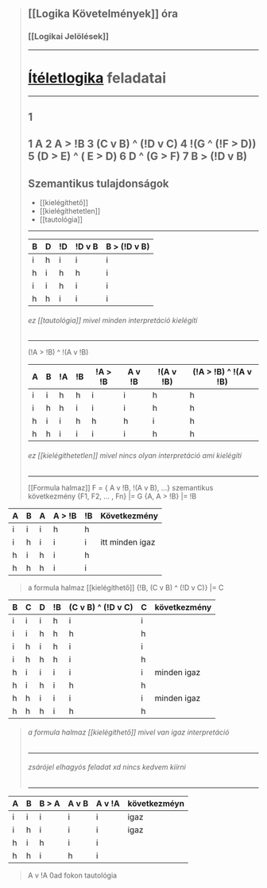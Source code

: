 >[[Logika Követelmények]] óra
>---
>### [[Logikai Jelölések]]
> ---
># [Ítéletlogika](https://canvas.elte.hu/courses/47740/files/folder/Gyakorlat) feladatai
>---
>## 1
> 1 A
> 2 A > !B
> 3 (C v B) ^ (!D v C)
> 4 !(G ^ (!F > D))
> 5 (D > E) ^ ( E > D)
> 6 D ^ (G > F)
> 7 B > (!D v B)
> ---
>## Szemantikus tulajdonságok
> - [[kielégíthető]]
> - [[kielégíthetetlen]]
> - [[tautológia]]
>---
>| B   | D   | !D  | !D v B | B > (!D v B) |
>| --- | --- | --- | ------ | ------------ |
>| i   | h   | i   | i      | i            |
>| h   | i   | h   | h      | i            |
>| i   | i   | h   | i      | i            |
>| h   | h   | i   | i      | i            |
>
>###### ez [[tautológia]] mivel minden interpretáció kielégíti
>---
>(!A > !B) ^ !(A v !B)
>
>| A   | B   | !A  | !B  | !A > !B | A v !B | !(A v !B) | (!A > !B) ^ !(A v !B) |
>| --- | --- | --- | --- | ------- | ------ | --------- | --------------------- |
>| i   | i   | h   | h   | i       | i      | h         | h                     |
>| i   | h   | h   | i   | i       | i      | h         | h                     |
>| h   | i   | i   | h   | h       | h      | i         | h                     |
>| h   | h   | i   | i   | i       | i      | h         | h                     |
>###### ez [[kielégíthetetlen]] mivel nincs olyan interpretáció ami kielégíti
>---
> [[Formula halmaz]]
> F = { A v !B, !(A v B), ...}
> szemantikus következmény
> {F1, F2, ... , Fn} |= G
> {A, A > !B} |= !B
>  
>
| A   | B   | A   | A > !B | !B  | Következmény    |
| --- | --- | --- | ------ | --- | --------------- |
| i   | i   | i   | h      | h   |                 |
| i   | h   | i   | i      | i   | itt minden igaz |
| h   | i   | h   | i      | h   |                 |
| h   | h   | h   | i      | i   |                 |
>a formula halmaz [[kielégíthető]]
>{!B, (C v B) ^ (!D v C)} |= C
>
| B   | C   | D   | !B  | (C v B) ^ (!D v C) | C   | következmény |
| --- | --- | --- | --- | ------------------ | --- | ------------ |
| i   | i   | i   | h   | i                  | i   |              |
| i   | i   | h   | h   | h                  | h   |              |
| i   | h   | i   | h   | i                  | i   |              |
| i   | h   | h   | h   | i                  | h   |              |
| h   | i   | i   | i   | i                  | i   | minden igaz  |
| h   | i   | h   | i   | h                  | h   |              |
| h   | h   | i   | i   | i                  | i   | minden igaz  |
| h   | h   | h   | i   | h                  | h   |              |
>###### a formula halmaz [[kielégíthető]] mivel van igaz interpretáció
>---
>###### *zsárójel elhagyós feladat xd nincs kedvem kiírni*
>---
>
| A   | B   | B > A | A v B | A v !A | következméyn |
| --- | --- | ----- | ----- | ------ | ------------ |
| i   | i   | i     | i     | i      | igaz         |
| i   | h   | i     | i     | i      | igaz         |
| h   | i   | h     | i     | i      |              |
| h   | h   | i     | h     | i      |              |
> A v !A 0ad fokon tautológia
> 

